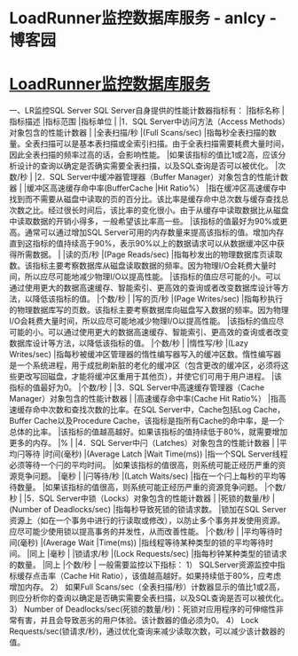 
# LoadRunner监控数据库服务 - anlcy - 博客园






# [LoadRunner监控数据库服务](https://www.cnblogs.com/camilla/p/10338150.html)
一、LR监控SQL Server
SQL Server自身提供的性能计数器指标有：
|指标名称
|指标描述
|指标范围
|指标单位
|
|1．SQL Server中访问方法（Access Methods）对象包含的性能计数器
|
|全表扫描/秒
|(Full Scans/sec)
|指每秒全表扫描的数量。全表扫描可以是基本表扫描或全索引扫描。由于全表扫描需要耗费大量时间，因此全表扫描的频率过高的话，会影响性能。
|如果该指标的值比1或2高，应该分析设计的查询以确定是否确实需要全表扫描，以及SQL查询是否可以被优化。
|次数/秒
|
|2．SQL Server中缓冲器管理器（Buffer Manager）对象包含的性能计数器
|
|缓冲区高速缓存命中率(BufferCache
|Hit Ratio%）
|指在缓冲区高速缓存中找到而不需要从磁盘中读取的页的百分比。该比率是缓存命中总次数与缓存查找总次数之比。经过很长时间后，该比率的变化很小。由于从缓存中读取数据比从磁盘中读取数据的开销小得多，一般希望该比率高一些。
|该指标的值最好为90%或更高。通常可以通过增加SQL Server可用的内存数量来提高该指标的值。增加内存直到这指标的值持续高于90%，表示90%以上的数据请求可以从数据缓冲区中获得所需数据。
|
|读的页/秒
|(Page Reads/sec)
|指每秒发出的物理数据库页读取数。该指标主要考察数据库从磁盘读取数据的频率。因为物理I/O会耗费大量时间，所以应尽可能地减少物理I/O以提高性能。
|该指标的值应尽可能的小。可以通过使用更大的数据高速缓存、智能索引、更高效的查询或者改变数据库设计等方法，以降低该指标的值。
|个数/秒
|
|写的页/秒
|(Page Writes/sec)
|指每秒执行的物理数据库写的页数。该指标主要考察数据库向磁盘写入数据的频率。因为物理I/O会耗费大量时间，所以应尽可能地减少物理I/O以提高性能。
|该指标的值应尽可能的小。可以通过使用更大的数据高速缓存、智能索引、更高效的查询或者改变数据库设计等方法，以降低该指标的值。
|个数/秒
|
|惰性写/秒
|(Lazy Writes/sec)
|指每秒被缓冲区管理器的惰性编写器写入的缓冲区数。惰性编写器是一个系统进程，用于成批刷新脏的老化的缓冲区（包含更改的缓冲区，必须将这些更改写回磁盘，才能将缓冲区重用于其他页），并使它们可用于用户进程。
|该指标的值最好为0。
|个数/秒
|
|3．SQL Server中高速缓存管理器（Cache Manager）对象包含的性能计数器
|
|高速缓存命中率(Cache Hit Ratio%）
|指高速缓存命中次数和查找次数的比率。在SQL Server中，Cache包括Log Cache，Buffer Cache以及Procedure Cache，该指标是指所有Cache的命中率，是一个总体的比率。
|该指标的值越高越好。如果该指标的值持续低于80%，就需要增加更多的内存。
|%
|
|4．SQL Server中闩（Latches）对象包含的性能计数器
|
|平均闩等待
|时间(毫秒)
|(Average Latch
|Wait Time(ms))
|指一个SQL Server线程必须等待一个闩的平均时间。
|如果该指标的值很高，则系统可能正经历严重的资源竞争问题。
|毫秒
|
|闩等待/秒
|(Latch Waits/sec)
|指在一个闩上每秒的平均等待数量。
|如果该指标的值很高，则系统可能正经历严重的资源竞争问题。
|个数/秒
|
|5．SQL Server中锁（Locks）对象包含的性能计数器
|
|死锁的数量/秒
|(Number of Deadlocks/sec)
|指每秒导致死锁的锁请求数。
|锁加在SQL Server资源上（如在一个事务中进行的行读取或修改），以防止多个事务并发使用资源。应尽可能少使用锁以提高事务的并发性，从而改善性能。
|个数/秒
|
|平均等待时间(毫秒)
|(Average Wait
|Time(ms))
|指线程等待某种类型的锁的平均等待时间。
|同上
|毫秒
|
|锁请求/秒
|(Lock Requests/sec)
|指每秒钟某种类型的锁请求的数量。
|同上
|个数/秒
|
一般需要监控以下指标：
1） SQLServer资源监控中指标缓存点击率（Cache Hit Ratio），该值越高越好。如果持续低于80%，应考虑增加内存。
2） 如果Full Scans/sec（全表扫描/秒）计数器显示的值比1或2高，则应分析你的查询以确定是否确实需要全表扫描，以及SQL查询是否可以被优化。
3） Number of Deadlocks/sec(死锁的数量/秒)：死锁对应用程序的可伸缩性非常有害，并且会导致恶劣的用户体验。该计数器的值必须为0。
4） Lock Requests/sec(锁请求/秒)，通过优化查询来减少读取次数，可以减少该计数器的值。





